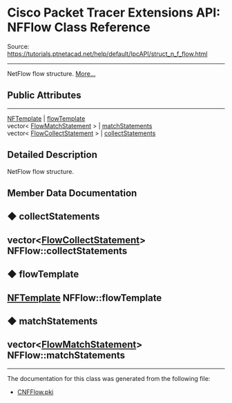 # Cisco Packet Tracer Extensions API: NFFlow Class Reference

Source: https://tutorials.ptnetacad.net/help/default/IpcAPI/struct_n_f_flow.html

---

NetFlow flow structure. [More...](struct_n_f_flow.html#details)

##  Public Attributes  
  
---  
[NFTemplate](struct_n_f_template.html) | [flowTemplate](struct_n_f_flow.html#a9746a92181ab45b575c63949e2fef694)  
vector< [FlowMatchStatement](struct_flow_match_statement.html) > | [matchStatements](struct_n_f_flow.html#a5b966a23a6f377d7d3a0b2582e2c710d)  
vector< [FlowCollectStatement](struct_flow_collect_statement.html) > | [collectStatements](struct_n_f_flow.html#ae3f589fb16108f51b789ebeb31209ca0)  
  
## Detailed Description

NetFlow flow structure. 

## Member Data Documentation

## ◆ collectStatements

vector<[FlowCollectStatement](struct_flow_collect_statement.html)> NFFlow::collectStatements  
---  
  
## ◆ flowTemplate

[NFTemplate](struct_n_f_template.html) NFFlow::flowTemplate  
---  
  
## ◆ matchStatements

vector<[FlowMatchStatement](struct_flow_match_statement.html)> NFFlow::matchStatements  
---  
  
* * *

The documentation for this class was generated from the following file:

  * [CNFFlow.pki](_c_n_f_flow_8pki.html)


